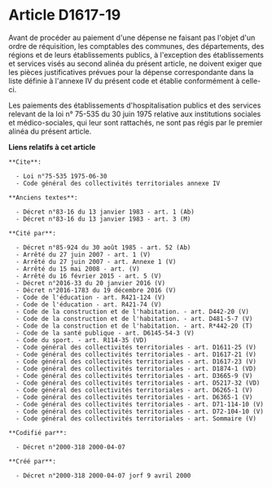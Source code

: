 # Article D1617-19

Avant de procéder au paiement d'une dépense ne faisant pas l'objet d'un ordre de réquisition, les comptables des communes,
des départements, des régions et de leurs établissements publics, à l'exception des établissements et services visés au
second alinéa du présent article, ne doivent exiger que les pièces justificatives prévues pour la dépense correspondante dans
la liste définie à l'annexe IV du présent code et établie conformément à celle-ci.

Les paiements des établissements d'hospitalisation publics et des services relevant de la loi n° 75-535 du 30 juin 1975
relative aux institutions sociales et médico-sociales, qui leur sont rattachés, ne sont pas régis par le premier alinéa du
présent article.

**Liens relatifs à cet article**

	**Cite**:

	  - Loi n°75-535 1975-06-30
	  - Code général des collectivités territoriales annexe IV

	**Anciens textes**:

	  - Décret n°83-16 du 13 janvier 1983 - art. 1 (Ab)
	  - Décret n°83-16 du 13 janvier 1983 - art. 3 (M)

	**Cité par**:

	  - Décret n°85-924 du 30 août 1985 - art. 52 (Ab)
	  - Arrêté du 27 juin 2007 - art. 1 (V)
	  - Arrêté du 27 juin 2007 - art. Annexe 1 (V)
	  - Arrêté du 15 mai 2008 - art. (V)
	  - Arrêté du 16 février 2015 - art. 5 (V)
	  - Décret n°2016-33 du 20 janvier 2016 (V)
	  - Décret n°2016-1783 du 19 décembre 2016 (V)
	  - Code de l'éducation - art. R421-124 (V)
	  - Code de l'éducation - art. R421-74 (V)
	  - Code de la construction et de l'habitation. - art. D442-20 (V)
	  - Code de la construction et de l'habitation. - art. D481-5-7 (V)
	  - Code de la construction et de l'habitation. - art. R*442-20 (T)
	  - Code de la santé publique - art. D6145-54-3 (V)
	  - Code du sport. - art. R114-35 (VD)
	  - Code général des collectivités territoriales - art. D1611-25 (V)
	  - Code général des collectivités territoriales - art. D1617-21 (V)
	  - Code général des collectivités territoriales - art. D1617-23 (V)
	  - Code général des collectivités territoriales - art. D1874-1 (VD)
	  - Code général des collectivités territoriales - art. D3665-9 (V)
	  - Code général des collectivités territoriales - art. D5217-32 (VD)
	  - Code général des collectivités territoriales - art. D6265-1 (V)
	  - Code général des collectivités territoriales - art. D6365-1 (V)
	  - Code général des collectivités territoriales - art. D71-114-10 (V)
	  - Code général des collectivités territoriales - art. D72-104-10 (V)
	  - Code général des collectivités territoriales - art. Sommaire (V)

	**Codifié par**:

	  - Décret n°2000-318 2000-04-07

	**Créé par**:

	  - Décret n°2000-318 2000-04-07 jorf 9 avril 2000
